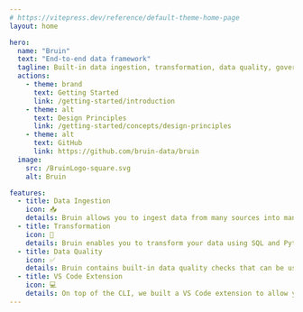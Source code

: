 ```yaml
---
# https://vitepress.dev/reference/default-theme-home-page
layout: home

hero:
  name: "Bruin"
  text: "End-to-end data framework"
  tagline: Built-in data ingestion, transformation, data quality, governance.
  actions:
    - theme: brand
      text: Getting Started
      link: /getting-started/introduction
    - theme: alt
      text: Design Principles
      link: /getting-started/concepts/design-principles
    - theme: alt
      text: GitHub
      link: https://github.com/bruin-data/bruin
  image:
    src: /BruinLogo-square.svg
    alt: Bruin

features:
  - title: Data Ingestion
    icon: 📥
    details: Bruin allows you to ingest data from many sources into many destinations with a simple YAML file.
  - title: Transformation
    icon: 🔄
    details: Bruin enables you to transform your data using SQL and Python without any custom code.    
  - title: Data Quality
    icon: ✅
    details: Bruin contains built-in data quality checks that can be used to validate your data. You can also write custom checks.
  - title: VS Code Extension
    icon: 💻
    details: On top of the CLI, we built a VS Code extension to allow you to easily work on your pipelines.
---
```



<style>
@media (min-width: 640px) {
  :root {
    --vp-home-hero-image-filter: blur(56px);
  }
}

@media (min-width: 960px) {
  :root {
    --vp-home-hero-image-filter: blur(68px);
  }
}

:root {
  --vp-c-brand-1: #d95f5f;
}
</style>